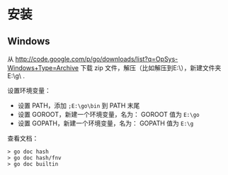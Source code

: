 # 安装


## Windows

从 <http://code.google.com/p/go/downloads/list?q=OpSys-Windows+Type=Archive> 下载 zip 文件，解压（比如解压到E:\），新建文件夹 E:\g\ .

设置环境变量：

* 设置 PATH，添加 `;E:\go\bin` 到 PATH 末尾
* 设置 GOROOT，新建一个环境变量，名为： GOROOT 值为 `E:\go`
* 设置 GOPATH，新建一个环境变量，名为： GOPATH 值为 `E:\g`

查看文档：

    > go doc hash
    > go doc hash/fnv
    > go doc builtin
